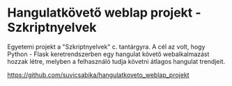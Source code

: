 # Hangulatkövető weblap projekt - Szkriptnyelvek
Egyetemi projekt a "Szkriptnyelvek" c. tantárgyra. A cél az volt, hogy Python - Flask keretrendszerben egy hangulat követő webalkalmazást hozzak létre, melyben a felhasználó tudja követni átlagos hangulat trendjeit. 

https://github.com/suvicsabika/hangulatkoveto_weblap_projekt
